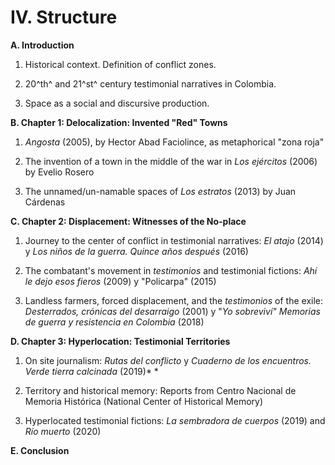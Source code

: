 # IV. Structure

**A. Introduction**

1. Historical context. Definition of conflict zones.

2. 20^th^ and 21^st^ century testimonial narratives in Colombia.

3. Space as a social and discursive production.

**B. Chapter 1: Delocalization: Invented "Red" Towns**

1. *Angosta* (2005), by Hector Abad Faciolince, as metaphorical "zona roja"

2. The invention of a town in the middle of the war in *Los ejércitos* (2006) by Evelio Rosero

3. The unnamed/un-namable spaces of *Los estratos* (2013) by Juan Cárdenas 

**C. Chapter 2: Displacement: Witnesses of the No-place**

1. Journey to the center of conflict in testimonial narratives: *El atajo* (2014) y *Los niños de la guerra. Quince años después* (2016) 

2. The combatant's movement in *testimonios* and testimonial fictions: *Ahí le dejo esos fieros* (2009) y "Policarpa" (2015)

3. Landless farmers, forced displacement, and the *testimonios* of the exile: *Desterrados, crónicas del desarraigo* (2001) y "*Yo sobreviví" Memorias de guerra y resistencia en Colombia* (2018) 

**D. Chapter 3: Hyperlocation: Testimonial Territories**

1. On site journalism: *Rutas del conflicto* y *Cuaderno de los encuentros. Verde tierra calcinada* (2019)* *

2. Territory and historical memory: Reports from Centro Nacional de Memoria Histórica (National Center of Historical Memory)

3. Hyperlocated testimonial fictions: *La sembradora de cuerpos* (2019) and *Río muerto* (2020)

**E. Conclusion**
